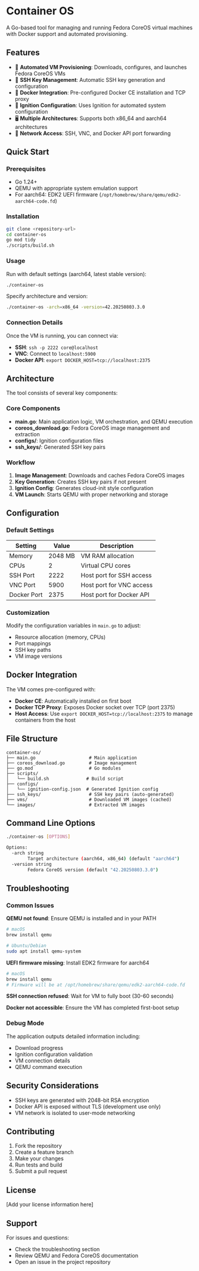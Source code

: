 # Container OS

A Go-based tool for managing and running Fedora CoreOS virtual machines with Docker support and automated provisioning.

## Features

- 🚀 **Automated VM Provisioning**: Downloads, configures, and launches Fedora CoreOS VMs
- 🔐 **SSH Key Management**: Automatic SSH key generation and configuration
- 🐳 **Docker Integration**: Pre-configured Docker CE installation and TCP proxy
- 🔧 **Ignition Configuration**: Uses Ignition for automated system configuration
- 🖥️ **Multiple Architectures**: Supports both x86_64 and aarch64 architectures
- 📡 **Network Access**: SSH, VNC, and Docker API port forwarding

## Quick Start

### Prerequisites

- Go 1.24+
- QEMU with appropriate system emulation support
- For aarch64: EDK2 UEFI firmware (`/opt/homebrew/share/qemu/edk2-aarch64-code.fd`)

### Installation

```bash
git clone <repository-url>
cd container-os
go mod tidy
./scripts/build.sh
```

### Usage

Run with default settings (aarch64, latest stable version):

```bash
./container-os
```

Specify architecture and version:

```bash
./container-os -arch=x86_64 -version=42.20250803.3.0
```

### Connection Details

Once the VM is running, you can connect via:

- **SSH**: `ssh -p 2222 core@localhost`
- **VNC**: Connect to `localhost:5900`
- **Docker API**: `export DOCKER_HOST=tcp://localhost:2375`

## Architecture

The tool consists of several key components:

### Core Components

- **main.go**: Main application logic, VM orchestration, and QEMU execution
- **coreos_download.go**: Fedora CoreOS image management and extraction
- **configs/**: Ignition configuration files
- **ssh_keys/**: Generated SSH key pairs

### Workflow

1. **Image Management**: Downloads and caches Fedora CoreOS images
2. **Key Generation**: Creates SSH key pairs if not present
3. **Ignition Config**: Generates cloud-init style configuration
4. **VM Launch**: Starts QEMU with proper networking and storage

## Configuration

### Default Settings

| Setting | Value | Description |
|---------|-------|-------------|
| Memory | 2048 MB | VM RAM allocation |
| CPUs | 2 | Virtual CPU cores |
| SSH Port | 2222 | Host port for SSH access |
| VNC Port | 5900 | Host port for VNC access |
| Docker Port | 2375 | Host port for Docker API |

### Customization

Modify the configuration variables in `main.go` to adjust:

- Resource allocation (memory, CPUs)
- Port mappings
- SSH key paths
- VM image versions

## Docker Integration

The VM comes pre-configured with:

- **Docker CE**: Automatically installed on first boot
- **Docker TCP Proxy**: Exposes Docker socket over TCP (port 2375)
- **Host Access**: Use `export DOCKER_HOST=tcp://localhost:2375` to manage containers from the host

## File Structure

```
container-os/
├── main.go                    # Main application
├── coreos_download.go         # Image management
├── go.mod                     # Go modules
├── scripts/
│   └── build.sh              # Build script
├── configs/
│   └── ignition-config.json  # Generated Ignition config
├── ssh_keys/                  # SSH key pairs (auto-generated)
├── vms/                       # Downloaded VM images (cached)
└── images/                    # Extracted VM images
```

## Command Line Options

```bash
./container-os [OPTIONS]

Options:
  -arch string
        Target architecture (aarch64, x86_64) (default "aarch64")
  -version string
        Fedora CoreOS version (default "42.20250803.3.0")
```

## Troubleshooting

### Common Issues

**QEMU not found**: Ensure QEMU is installed and in your PATH
```bash
# macOS
brew install qemu

# Ubuntu/Debian
sudo apt install qemu-system
```

**UEFI firmware missing**: Install EDK2 firmware for aarch64
```bash
# macOS
brew install qemu
# Firmware will be at /opt/homebrew/share/qemu/edk2-aarch64-code.fd
```

**SSH connection refused**: Wait for VM to fully boot (30-60 seconds)

**Docker not accessible**: Ensure the VM has completed first-boot setup

### Debug Mode

The application outputs detailed information including:
- Download progress
- Ignition configuration validation
- VM connection details
- QEMU command execution

## Security Considerations

- SSH keys are generated with 2048-bit RSA encryption
- Docker API is exposed without TLS (development use only)
- VM network is isolated to user-mode networking

## Contributing

1. Fork the repository
2. Create a feature branch
3. Make your changes
4. Run tests and build
5. Submit a pull request

## License

[Add your license information here]

## Support

For issues and questions:
- Check the troubleshooting section
- Review QEMU and Fedora CoreOS documentation
- Open an issue in the project repository